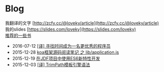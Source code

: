 # Blog

我翻译的文字 [http://zcfy.cc/@loveky/article](http://zcfy.cc/@loveky/article)      
我的slides [https://slides.com/loveky](https://slides.com/loveky)      
[推荐的一些书](https://github.com/loveky/Blog/issues/4) 


- 2016-07-12 [[译] 寻找时间成为一名更优秀的程序员](https://github.com/loveky/Blog/issues/5)
- 2015-12-28 [koa框架源码阅读笔记 之 lib/application.js](https://github.com/loveky/Blog/issues/3)
- 2015-12-19 [在JDF项目中使用ES6新特性开发](https://github.com/loveky/Blog/issues/2)
- 2015-12-03 [[译] TrimPath模板引擎语法](https://github.com/loveky/Blog/issues/1)
